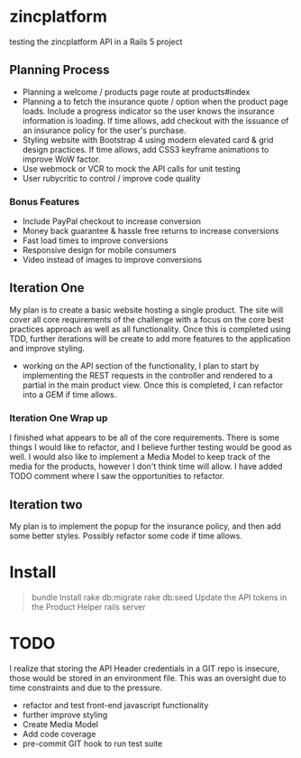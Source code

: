 # zincplatform
testing the zincplatform API in a Rails 5 project

## Planning Process

* Planning a welcome / products page route at products#index
* Planning a to fetch the insurance quote / option when the product page loads. Include a progress indicator so the user knows the insurance information is loading. If time allows, add checkout with the issuance of an insurance policy for the user's purchase.
* Styling website with Bootstrap 4 using modern elevated card & grid design practices. If time allows, add CSS3 keyframe animations to improve WoW factor.
* Use webmock or VCR to mock the API calls for unit testing
* User rubycritic to control / improve code quality

### Bonus Features
* Include PayPal checkout to increase conversion
* Money back guarantee & hassle free returns to increase conversions
* Fast load times to improve conversions
* Responsive design for mobile consumers
* Video instead of images to improve conversions

## Iteration One
My plan is to create a basic website hosting a single product. The site will cover all core requirements of the challenge with a focus on the core best practices approach as well as all functionality. Once this is completed using TDD, further iterations will be create to add more features to the application and improve styling.

* working on the API section of the functionality, I plan to start by implementing the REST requests in the controller and rendered to a partial in the main product view. Once this is completed, I can refactor into a GEM if time allows.

### Iteration One Wrap up
I finished what appears to be all of the core requirements. There is some things I would like to refactor, and I believe further testing would be good as well. I would also like to implement a Media Model to keep track of the media for the products, however I don't think time will allow. I have added TODO comment where I saw the opportunities to refactor.

## Iteration two
My plan is to implement the popup for the insurance policy, and then add some better styles. Possibly refactor some code if time allows.

# Install
> bundle Install
> rake db:migrate
> rake db:seed
> Update the API tokens in the Product Helper
> rails server

# TODO
I realize that storing the API Header credentials in a GIT repo is insecure, those would be stored in an environment file. This was an oversight due to time constraints and due to the pressure.

* refactor and test front-end javascript functionality
* further improve styling
* Create Media Model
* Add code coverage
* pre-commit GIT hook to run test suite
